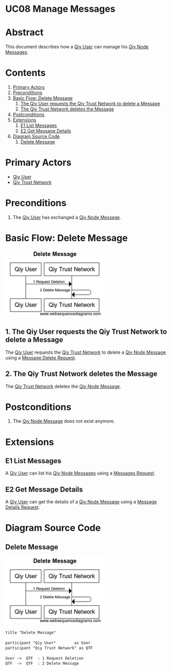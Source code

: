 # UC08 Manage Messages

# Abstract

This document describes how a [Qiy User](../Definitions.md#qiy-user) can manage his [Qiy Node Messages](../Qiy%20Node%20Protocol.md#qiy-node-message).

# Contents


1. [Primary Actors](#primary-actors)
1. [Preconditions](#preconditions)
1. [Basic Flow: Delete Message](#basic-flow-delete-message)
	1. [The Qiy User requests the Qiy Trust Network to delete a Message](#1-the-qiy-user-requests-the-qiy-trust-network-to-delete-a-message)
	1. [The Qiy Trust Network deletes the Message](#2-the-qiy-trust-network-deletes-the-message)
1. [Postconditions](#postconditions)
1. [Extensions](#extensions)
	1. [E1 List Messages](#e1-list-messages)
	1. [E2 Get Message Details](#e2-get-message-details)
1. [Diagram Source Code](#diagram-source-code)
	1. [Delete Message](#delete-message)

# Primary Actors

* [Qiy User](../Definitions.md#qiy-user)
* [Qiy Trust Network](../Definitions.md#qiy-trust-network)

# Preconditions

1. The [Qiy User](../Definitions.md#qiy-user) has exchanged a [Qiy Node Message](../Qiy%20Node%20Protocol.md#qiy-node-message).


# Basic Flow: Delete Message

![Delete Message](../images/Delete_Message-_UC08.png)


## 1. The Qiy User requests the Qiy Trust Network to delete a Message

The [Qiy User](../Definitions.md#qiy-user) requests the [Qiy Trust Network](../Definitions.md#qiy-trust-network) to delete a [Qiy Node Message](../Qiy%20Node%20Protocol.md#qiy-node-message) using a [Message Delete Request](../Qiy%20Node%20Protocol.md#message-delete-request).

## 2. The Qiy Trust Network deletes the Message

The [Qiy Trust Network](../Definitions.md#qiy-trust-network) deletes the [Qiy Node Message](../Qiy%20Node%20Protocol.md#qiy-node-message).


# Postconditions

1. The [Qiy Node Message](../Definitions.md#qiy-node-message) does not exist anymore.


# Extensions

## E1 List Messages

A [Qiy User](../Definitions.md#qiy-user) can list his [Qiy Node Messages](../Qiy%20Node%20Protocol.md#qiy-node-message) using a [Messages Request](../Qiy%20Node%20Protocol.md#messages-request).

## E2 Get Message Details

A [Qiy User](../Definitions.md#qiy-user) can get the details of a [Qiy Node Message](../Qiy%20Node%20Protocol.md#qiy-node-message) using a [Message Details Request](../Qiy%20Node%20Protocol.md#message-details-request).



# Diagram Source Code

## Delete Message

![Delete Message](../images/Delete_Message-_UC08.png)

```
title "Delete Message"

participant "Qiy User"        as User
participant "Qiy Trust Network" as QTF

User ->  QTF  : 1 Request Deletion
QTF  ->  QTF  : 2 Delete Message
```


